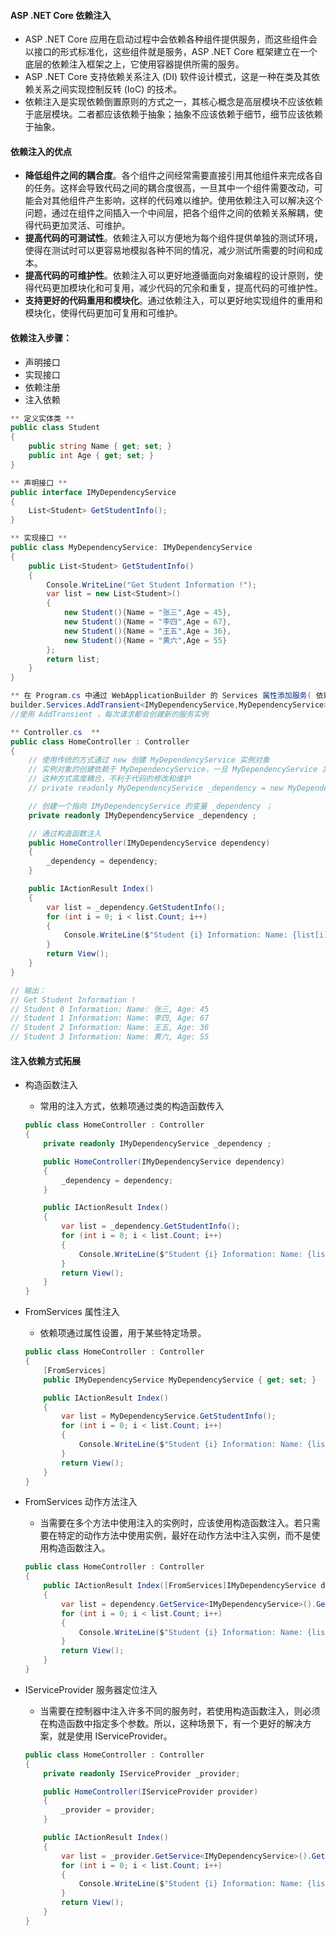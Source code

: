 #### ASP .NET Core 依赖注入

- ASP .NET Core 应用在启动过程中会依赖各种组件提供服务，而这些组件会以接口的形式标准化，这些组件就是服务，ASP .NET Core 框架建立在一个底层的依赖注入框架之上，它使用容器提供所需的服务。
- ASP .NET Core 支持依赖关系注入 (DI) 软件设计模式，这是一种在类及其依赖关系之间实现控制反转 (IoC) 的技术。
- 依赖注入是实现依赖倒置原则的方式之一，其核心概念是高层模块不应该依赖于底层模块。二者都应该依赖于抽象；抽象不应该依赖于细节，细节应该依赖于抽象。

#### 依赖注入的优点

- **降低组件之间的耦合度**。各个组件之间经常需要直接引用其他组件来完成各自的任务。这样会导致代码之间的耦合度很高，一旦其中一个组件需要改动，可能会对其他组件产生影响，这样的代码难以维护。使用依赖注入可以解决这个问题，通过在组件之间插入一个中间层，把各个组件之间的依赖关系解耦，使得代码更加灵活、可维护。
- **提高代码的可测试性**。依赖注入可以方便地为每个组件提供单独的测试环境，使得在测试时可以更容易地模拟各种不同的情况，减少测试所需要的时间和成本。
- **提高代码的可维护性**。依赖注入可以更好地遵循面向对象编程的设计原则，使得代码更加模块化和可复用，减少代码的冗余和重复，提高代码的可维护性。
- **支持更好的代码重用和模块化**。通过依赖注入，可以更好地实现组件的重用和模块化，使得代码更加可复用和可维护。

#### 依赖注入步骤：

- 声明接口
- 实现接口
- 依赖注册
- 注入依赖

```csharp
** 定义实体类 **
public class Student
{
    public string Name { get; set; }
    public int Age { get; set; }
}

** 声明接口 **
public interface IMyDependencyService
{
    List<Student> GetStudentInfo();
}

** 实现接口 **
public class MyDependencyService: IMyDependencyService
{
    public List<Student> GetStudentInfo()
    {
        Console.WriteLine("Get Student Information !");
        var list = new List<Student>()
        {
            new Student(){Name = "张三",Age = 45},
            new Student(){Name = "李四",Age = 67},
            new Student(){Name = "王五",Age = 36},
            new Student(){Name = "黄六",Age = 55}
        };
        return list;
    }
}

** 在 Program.cs 中通过 WebApplicationBuilder 的 Services 属性添加服务( 依赖注入 ) **
builder.Services.AddTransient<IMyDependencyService,MyDependencyService>();
//使用 AddTransient ，每次请求都会创建新的服务实例

** Controller.cs  **
public class HomeController : Controller
{
    // 使用传统的方式通过 new 创建 MyDependencyService 实例对象
    // 实例对象的创建依赖于 MyDependencyService，一旦 MyDependencyService 发生改变，所有依赖于 MyDependencyService 的都需要进行调整
    // 这种方式高度耦合，不利于代码的修改和维护
    // private readonly MyDependencyService _dependency = new MyDependencyService();

    // 创建一个指向 IMyDependencyService 的变量 _dependency ；
    private readonly IMyDependencyService _dependency ;

    // 通过构造函数注入
    public HomeController(IMyDependencyService dependency)
    {
        _dependency = dependency;
    }

    public IActionResult Index()
    {
        var list = _dependency.GetStudentInfo();
        for (int i = 0; i < list.Count; i++)
        {
            Console.WriteLine($"Student {i} Information: Name: {list[i].Name}, Age: {list[i].Age}");
        }
        return View();
    }
}

// 输出：
// Get Student Information !
// Student 0 Information: Name: 张三, Age: 45
// Student 1 Information: Name: 李四, Age: 67
// Student 2 Information: Name: 王五, Age: 36
// Student 3 Information: Name: 黄六, Age: 55

```

#### 注入依赖方式拓展

- 构造函数注入

  - 常用的注入方式，依赖项通过类的构造函数传入

  ```csharp
  public class HomeController : Controller
  {
      private readonly IMyDependencyService _dependency ;

      public HomeController(IMyDependencyService dependency)
      {
          _dependency = dependency;
      }

      public IActionResult Index()
      {
          var list = _dependency.GetStudentInfo();
          for (int i = 0; i < list.Count; i++)
          {
              Console.WriteLine($"Student {i} Information: Name: {list[i].Name}, Age: {list[i].Age}");
          }
          return View();
      }
  }
  ```

- FromServices 属性注入

  - 依赖项通过属性设置，用于某些特定场景。

  ```csharp
  public class HomeController : Controller
  {
      [FromServices]
      public IMyDependencyService MyDependencyService { get; set; }

      public IActionResult Index()
      {
          var list = MyDependencyService.GetStudentInfo();
          for (int i = 0; i < list.Count; i++)
          {
              Console.WriteLine($"Student {i} Information: Name: {list[i].Name}, Age: {list[i].Age}");
          }
          return View();
      }
  }
  ```

- FromServices 动作方法注入
  - 当需要在多个方法中使用注入的实例时，应该使用构造函数注入。若只需要在特定的动作方法中使用实例，最好在动作方法中注入实例，而不是使用构造函数注入。
  ```csharp
  public class HomeController : Controller
  {
      public IActionResult Index([FromServices]IMyDependencyService dependency)
      {
          var list = dependency.GetService<IMyDependencyService>().GetStudentInfo();
          for (int i = 0; i < list.Count; i++)
          {
              Console.WriteLine($"Student {i} Information: Name: {list[i].Name}, Age: {list[i].Age}");
          }
          return View();
      }
  }
  ```
- IServiceProvider 服务器定位注入

  - 当需要在控制器中注入许多不同的服务时，若使用构造函数注入，则必须在构造函数中指定多个参数。所以，这种场景下，有一个更好的解决方案，就是使用 IServiceProvider。

  ```csharp
  public class HomeController : Controller
  {
      private readonly IServiceProvider _provider;

      public HomeController(IServiceProvider provider)
      {
          _provider = provider;
      }

      public IActionResult Index()
      {
          var list = _provider.GetService<IMyDependencyService>().GetStudentInfo();
          for (int i = 0; i < list.Count; i++)
          {
              Console.WriteLine($"Student {i} Information: Name: {list[i].Name}, Age: {list[i].Age}");
          }
          return View();
      }
  }
  ```
